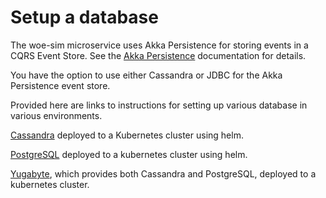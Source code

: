 
# Setup a database

The woe-sim microservice uses Akka Persistence for storing events in a CQRS Event Store. See the
[Akka Persistence](https://doc.akka.io/docs/akka/current/typed/persistence.html) documentation for details.

You have the option to use either Cassandra or JDBC for the Akka Persistence event store.

Provided here are links to instructions for setting up various database in various environments.

[Cassandra](https://github.com/mckeeh3/woe-sim/blob/master/README-database-cassandra-helm.md)
deployed to a Kubernetes cluster using helm.

[PostgreSQL](https://github.com/mckeeh3/woe-sim/blob/master/README-database-postgresql-helm.md)
deployed to a kubernetes cluster using helm.

[Yugabyte](https://github.com/mckeeh3/woe-sim/blob/master/README-database-yugabyte-kubernetes.md), which provides both Cassandra and PostgreSQL, deployed to a kubernetes cluster.
